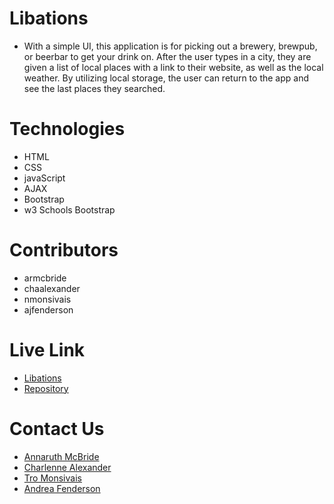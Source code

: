 # Libations
- With a simple UI, this application is for picking out a brewery, brewpub, or beerbar to get your drink on. After the user types in a city, they are given a list of local places with a link to their website, as well as the local weather. By utilizing local storage, the user can return to the app and see the last places they searched.

# Technologies
- HTML
- CSS
- javaScript
- AJAX
- Bootstrap
- w3 Schools Bootstrap

# Contributors
- armcbride
- chaalexander
- nmonsivais
- ajfenderson

# Live Link
- <a href="https://armcbride.github.io/libations/index-1.html">Libations</a>
- <a href="https://github.com/armcbride/libations">Repository</a>

# Contact Us

- <a href="https://github.com/armcbride" target="blank"> Annaruth McBride </a>
- <a href="https://github.com/chaalexander" target="blank"> Charlenne Alexander </a>
- <a href="https://github.com/nmonsivais" target="blank">Tro Monsivais</a>
- <a href="https://github.com/AJFenderson" target="blank">Andrea Fenderson</a>


